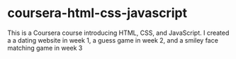 # coursera-html-css-javascript

This is a Coursera course introducing HTML, CSS, and JavaScript. I created a 
a dating website in week 1, a guess game in week 2, and a smiley face
matching game in week 3

